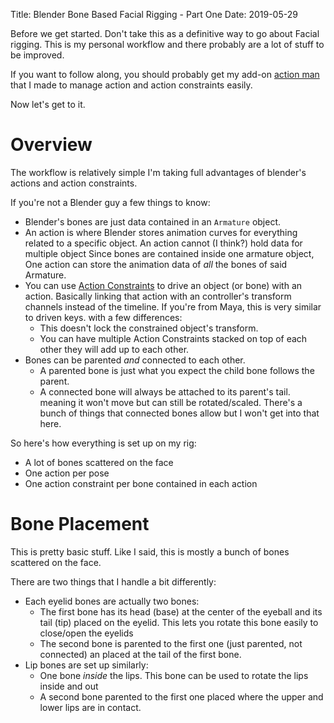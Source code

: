 Title: Blender Bone Based Facial Rigging - Part One
Date: 2019-05-29

Before we get started. Don't take this as a definitive way to go about Facial rigging. This is my personal workflow and there probably are a lot of stuff to be improved.

If you want to follow along, you should probably get my add-on [action man](https://github.com/Muream/actionman) that I made to manage action and action constraints easily.

Now let's get to it.

# Overview

The workflow is relatively simple I'm taking full advantages of blender's actions and action constraints.

If you're not a Blender guy a few things to know:

- Blender's bones are just data contained in an `Armature` object.
- An action is where Blender stores animation curves for everything related to a specific object.
  An action cannot (I think?) hold data for multiple object
  Since bones are contained inside one armature object, One action can store the animation data of _all_ the bones of said Armature.
- You can use [Action Constraints](https://docs.blender.org/manual/en/latest/rigging/constraints/relationship/action.html) to drive an object (or bone) with an action. Basically linking that action with an controller's transform channels instead of the timeline.
  If you're from Maya, this is very similar to driven keys. with a few differences:
  - This doesn't lock the constrained object's transform.
  - You can have multiple Action Constraints stacked on top of each other they will add up to each other.
- Bones can be parented _and_ connected to each other.
  * A parented bone is just what you expect the child bone follows the parent.
  * A connected bone will always be attached to its parent's tail. meaning it won't move but can still be rotated/scaled. There's a bunch of things that connected bones allow but I won't get into that here.

So here's how everything is set up on my rig:

- A lot of bones scattered on the face
- One action per pose
- One action constraint per bone contained in each action

# Bone Placement

This is pretty basic stuff. Like I said, this is mostly a bunch of bones scattered on the face.

There are two things that I handle a bit differently:

- Each eyelid bones are actually two bones:
  - The first bone has its head (base) at the center of the eyeball and its tail (tip) placed on the eyelid.
    This lets you rotate this bone easily to close/open the eyelids
  - The second bone is parented to the first one (just parented, not connected) an placed at the tail of the first bone.
- Lip bones are set up similarly:
  - One bone _inside_ the lips. This bone can be used to rotate the lips inside and out
  - A second bone parented to the first one placed where the upper and lower lips are in contact.